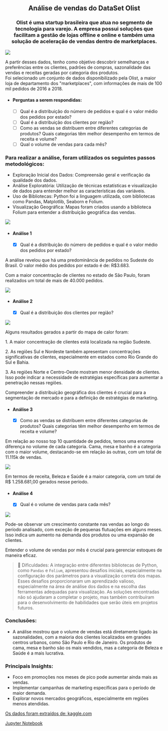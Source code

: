 <h2 align="center">Análise de vendas do DataSet Olist</h2>
<h3 align="center">Olist é uma startup brasileira que atua no segmento de tecnologia para varejo. A empresa possui soluções que facilitam a gestão de lojas offline e online e também uma solução de aceleração de vendas dentro de marketplaces.</h3>
<img src="https://github.com/grazysmelo/Analise-de-vendas/blob/main/imagens/capa%20do%20relat%C3%B3rio.jpg" align="center">

<p>A partir desses dados, tenho como objetivo descobrir semelhanças e preferências entre os clientes, padrões de compras, sazonalidade das vendas e receitas geradas por categoria dos produtos.  <br> Foi selecionado um conjunto de dados disponibilizado pela Olist, a maior loja de departamento dos "marketplaces", com informações de mais de 100 mil pedidos de 2016 a 2018.</p>

- #### Perguntas a serem respondidas: ####
    - [ ] Qual é a distribuição do número de pedidos e qual é o valor médio dos pedidos por estado? 
    - [ ] Qual é a distribuição dos clientes por região?
    - [ ] Como as vendas se distribuem entre diferentes categorias de produtos? Quais categorias têm melhor desempenho em termos de receita e volume?
    - [ ] Qual o volume de vendas para cada mês?

### Para realizar a análise, foram utilizados os seguintes passos metodológicos:
- Exploração Inicial dos Dados: Compreensão geral e verificação da qualidade dos dados.
- Análise Exploratória: Utilização de técnicas estatísticas e visualização de dados para entender melhor as características das variáveis.
- Uso de Bibliotecas: Python foi a linguagem utilizada, com bibliotecas como Pandas, Matplotlib, Seaborn e Folium.
- Visualização Geográfica: Mapas foram criados usando a biblioteca Folium para entender a distribuição geográfica das vendas.
<img src="https://github.com/grazysmelo/Analise-de-vendas/blob/main/imagens/primeiros%20passos.png" align="center">


- #### Análise 1 ####
    - [x] Qual é a distribuição do número de pedidos e qual é o valor médio dos pedidos por estado?

<p>A análise revelou que há uma predominância de pedidos no Sudeste do Brasil. O valor médio dos pedidos por estado é de: R$3.683.</p>
<p>Com a maior concentração de clientes no estado de São Paulo, foram realizados um total de mais de 40.000 pedidos.</p>
<img src="https://github.com/grazysmelo/Analise-de-vendas/blob/main/imagens/quantidade%20de%20pedidos%20por%20estado.png" align="center">


- #### Análise 2 ####
    - [x] Qual é a distribuição dos clientes por região?

<img src="https://github.com/grazysmelo/Analise-de-vendas/blob/main/imagens/heatmap.png" align="center">
<p>Alguns resultados gerados a partir do mapa de calor foram: </p>
<p>1. A maior concentração de clientes está localizada na região Sudeste.</p>
<p>2. As regiões Sul e Nordeste também apresentam concentrações significativas de clientes, especialmente em estados como Rio Grande do Sul e Bahia.</p>
<p>3. As regiões Norte e Centro-Oeste mostram menor densidade de clientes. Isso pode indicar a necessidade de estratégias específicas para aumentar a penetração nessas regiões.</p>
<p>Compreender a distribuição geográfica dos clientes é crucial para a segmentação de mercado e para a definição de estratégias de marketing.</p>


- #### Análise 3 ####
    - [x] Como as vendas se distribuem entre diferentes categorias de produtos? Quais categorias têm melhor desempenho em termos de receita e volume?

<p>Em relação ao nosso top 10 quantidade de pedidos, temos uma enorme diferença no volume de cada categoria. Cama, mesa e banho é a categoria 
com o maior volume, destacando-se em relação às outras, com um total de 11.115k de vendas.</p>
<img src="https://github.com/grazysmelo/Analise-de-vendas/blob/main/imagens/tabela%20volume%20por%20categoria.png" align="center">
<p>Em termos de receita, Beleza e Saúde é a maior categoria, com um total de R$ 1.258.681,00 gerados nesse período.</p>

- #### Análise 4 ####
    - [x] Qual é o volume de vendas para cada mês?

<img src="https://github.com/grazysmelo/Analise-de-vendas/blob/main/imagens/volume%20de%20vendas%20por%20m%C3%AAs.png" align="center">
<p>Pode-se observar um crescimento constante nas vendas ao longo do período analisado, com exceção de pequenas flutuações em alguns meses. Isso indica um aumento na demanda dos produtos ou uma expansão de clientes.</p>
<p>Entender o volume de vendas por mês é crucial para gerenciar estoques de maneira eficaz.</p>

> 🐛 Dificuldades:
> A integração entre diferentes bibliotecas de Python, como `Pandas` e `Folium`, apresentou desafios iniciais, especialmente na configuração dos parâmetros para a visualização correta dos mapas. Esses desafios proporcionaram um aprendizado valioso, especialmente na área de análise dos dados e na escolha das ferramentas adequadas para visualização. As soluções encontradas não só ajudaram a completar o projeto, mas também contribuíram para o desenvolvimento de habilidades que serão úteis em projetos futuros.

### Conclusões:
- A análise mostrou que o volume de vendas está diretamente ligado às sazonalidades, com a maioria dos clientes localizados em grandes centros urbanos, como São Paulo e Rio de Janeiro. Os produtos de cama, mesa e banho são os mais vendidos, mas a categoria de Beleza e Saúde é a mais lucrativa. 

### Principais Insights:
- Foco em promoções nos meses de pico pode aumentar ainda mais as vendas.
- Implementar campanhas de marketing específicas para o período de maior demanda.
- Explorar novos mercados geográficos, especialmente em regiões menos atendidas.

<a href="https://www.kaggle.com/code/leandroal/an-lise-do-e-commerce-no-brasil-olist-dataset/input">Os dados foram extraídos de: kaggle.com</a>
<p> </p>
<a href="https://github.com/grazysmelo/Analise-de-vendas/blob/main/An%C3%A1lise%20do%20e-commerce%20no%20Brasil.ipynb">Jupyter Notebook</a>
